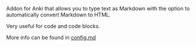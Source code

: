 Addon for Anki that allows you to type text as Markdown with the option to automatically convert Markdown to HTML.

Very useful for code and code blocks.

More info can be found in [config.md](config.md)
